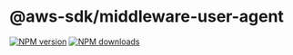 # @aws-sdk/middleware-user-agent

[![NPM version](https://img.shields.io/npm/v/@aws-sdk/@aws-sdk/middleware-user-agent/beta.svg)](https://www.npmjs.com/package/@aws-sdk/@aws-sdk/middleware-user-agent)
[![NPM downloads](https://img.shields.io/npm/dm/@aws-sdk/@aws-sdk/middleware-user-agent.svg)](https://www.npmjs.com/package/@aws-sdk/@aws-sdk/middleware-user-agent)

